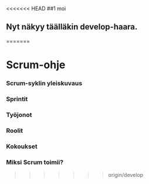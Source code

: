 <<<<<<< HEAD
##1 moi

## Nyt näkyy täälläkin develop-haara. 
=======
# Scrum-ohje

### Scrum-syklin yleiskuvaus

### Sprintit

### Työjonot

### Roolit

### Kokoukset

### Miksi Scrum toimii?
>>>>>>> origin/develop
